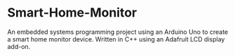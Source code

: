 # Smart-Home-Monitor
An embedded systems programming project using an Arduino Uno to create a smart home monitor device. Written in C++ using an Adafruit LCD display add-on.
